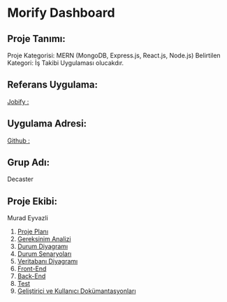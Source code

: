 # Morify Dashboard

## Proje Tanımı:
Proje Kategorisi: MERN (MongoDB, Express.js, React.js, Node.js)
Belirtilen Kategori: İş Takibi Uygulaması olucakdır.

## Referans Uygulama:
[Jobify :](https://jobify.live)

## Uygulama Adresi:
[Github :](https://github.com/DeCaster/Morify-dashboard)

## Grup Adı:
Decaster

## Proje Ekibi:
Murad Eyvazli

1. [Proje Planı](ProjePlani.png)
2. [Gereksinim Analizi](Gereksinimler.md)
3. [Durum Diyagramı](#durum-diyagramı)
4. [Durum Senaryoları](#durum-senaryoları)
5. [Veritabanı Diyagramı](#veritabanı-diyagramı)
6. [Front-End](#front-end)
7. [Back-End](#back-end)
8. [Test](#test)
9. [Geliştirici ve Kullanıcı Dokümantasyonları](#geliştirici-ve-kullanıcı-dokümantasyonları)